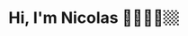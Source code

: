 # Hi, I'm Nicolas 👋👨🏽‍💻🏼

<!--
**Nicolas-LS/nicolas-ls** is a ✨ _special_ ✨ repository because its `README.md` (this file) appears on your GitHub profile.

- 👨🏻‍🎓 I have just finished Le Wagon (coding bootcamp)!

- 💼 You can reach me on [LinkedIn](https://www.linkedin.com/in/nicolas-lutz-sorg/)
